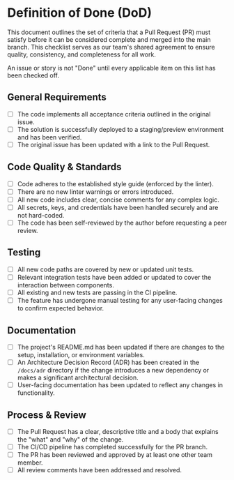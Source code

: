 # Definition of Done (DoD)

This document outlines the set of criteria that a Pull Request (PR) must satisfy before it can be considered complete and merged into the main branch. This checklist serves as our team's shared agreement to ensure quality, consistency, and completeness for all work.

An issue or story is not "Done" until every applicable item on this list has been checked off.

## General Requirements

- [ ] The code implements all acceptance criteria outlined in the original issue.
- [ ] The solution is successfully deployed to a staging/preview environment and has been verified.
- [ ] The original issue has been updated with a link to the Pull Request.

## Code Quality & Standards

- [ ] Code adheres to the established style guide (enforced by the linter).
- [ ] There are no new linter warnings or errors introduced.
- [ ] All new code includes clear, concise comments for any complex logic.
- [ ] All secrets, keys, and credentials have been handled securely and are not hard-coded.
- [ ] The code has been self-reviewed by the author before requesting a peer review.

## Testing

- [ ] All new code paths are covered by new or updated unit tests.
- [ ] Relevant integration tests have been added or updated to cover the interaction between components.
- [ ] All existing and new tests are passing in the CI pipeline.
- [ ] The feature has undergone manual testing for any user-facing changes to confirm expected behavior.

## Documentation

- [ ] The project's README.md has been updated if there are changes to the setup, installation, or environment variables.
- [ ] An Architecture Decision Record (ADR) has been created in the `/docs/adr` directory if the change introduces a new dependency or makes a significant architectural decision.
- [ ] User-facing documentation has been updated to reflect any changes in functionality.

## Process & Review

- [ ] The Pull Request has a clear, descriptive title and a body that explains the "what" and "why" of the change.
- [ ] The CI/CD pipeline has completed successfully for the PR branch.
- [ ] The PR has been reviewed and approved by at least one other team member.
- [ ] All review comments have been addressed and resolved.
